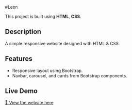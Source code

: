#Leon

This project is built using **HTML**, **CSS**.

## Description
A simple responsive website designed with HTML & CSS.

## Features
- Responsive layout using Bootstrap.
- Navbar, carousel, and cards from Bootstrap components.

## Live Demo
[🔗 View the website here](https://yourprojectlink.github.io)
